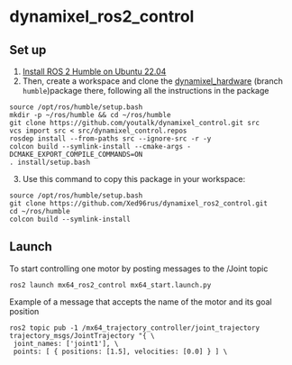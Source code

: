 # dynamixel_ros2_control

## Set up

1. [Install ROS 2 Humble on Ubuntu 22.04](http://docs.ros.org/en/humble/Installation/Ubuntu-Install-Debians.html)
2. Then, create a workspace and clone the [dynamixel_hardware](https://github.com/dynamixel-community/dynamixel_hardware.git) (branch `humble`)package there, following all the instructions in the package

```shell
source /opt/ros/humble/setup.bash
mkdir -p ~/ros/humble && cd ~/ros/humble
git clone https://github.com/youtalk/dynamixel_control.git src
vcs import src < src/dynamixel_control.repos
rosdep install --from-paths src --ignore-src -r -y
colcon build --symlink-install --cmake-args -DCMAKE_EXPORT_COMPILE_COMMANDS=ON
. install/setup.bash
```
3. Use this command to copy this package in your workspace:

```shell
source /opt/ros/humble/setup.bash
git clone https://github.com/Xed96rus/dynamixel_ros2_control.git
cd ~/ros/humble
colcon build --symlink-install
```

## Launch

To start controlling one motor by posting messages to the /Joint topic

```shell
ros2 launch mx64_ros2_control mx64_start.launch.py
```


Example of a message that accepts the name of the motor and its goal position

```shell
ros2 topic pub -1 /mx64_trajectory_controller/joint_trajectory trajectory_msgs/JointTrajectory "{ \
 joint_names: ['joint1'], \
 points: [ { positions: [1.5], velocities: [0.0] } ] \
```